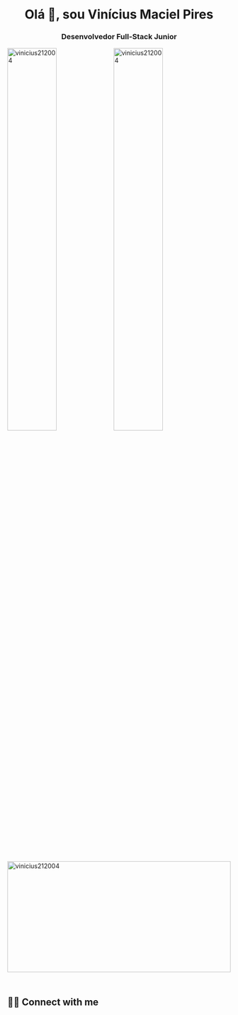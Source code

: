 <h1 align="center">Olá 👋, sou Vinícius Maciel Pires</h1>
<h3 align="center">Desenvolvedor Full-Stack Junior</h3>




<p> <img align="left" width="47%"   src="https://github-readme-stats.vercel.app/api?username=vinicius212004&show_icons=true&theme=radical&locale=pt-br" alt="vinicius212004" /> </p>

<p><img align="left" width="47%" src="https://github-readme-stats.vercel.app/api/top-langs?username=vinicius212004&show_icons=true&locale=pt-br&layout=compact" alt="vinicius212004" /> </p>

<br>
<br>

<p><img align="center" height="250px" width="100%"   src="https://github-readme-streak-stats.herokuapp.com/?user=vinicius212004&locale=pt-br" alt="vinicius212004" /></p>




<!--<img align="left"  width="47%"  src="https://github-readme-stats.vercel.app/api?username=vinicius212004&show_icons=true&theme=radical" />

<img align="left" width="47%" src="https://github-readme-stats.vercel.app/api/top-langs/?username=vinicius212004&layout=compact" />



<img align="left" src="https://img.shields.io/badge/javascript-%23323330.svg?style=for-the-badge&logo=javascript&logoColor=%23F7DF1E" />

<!-- <img align="left" src="https://img.shields.io/badge/python-3670A0?style=for-the-badge&logo=python&logoColor=ffdd54" /> -->

<!-- <img src="https://img.shields.io/badge/vuejs-%2335495e.svg?style=for-the-badge&logo=vuedotjs&logoColor=%234FC08D" /> -->


## <br /> 🙋‍♂️ Connect with me 



<!-- Badges template - https://github.com/Ileriayo/markdown-badges#social-->

<br />




  <!-- <a  href="https://www.youtube.com/channel/UCjtTVE2t7dby2lSKbWh0LpQ"><img align="left" alt="Youtube" title="Youtube" src="https://img.shields.io/badge/-YouTube-red?style=for-the-badge&logo=youtube&logoColor=white"/></a>
  <br /> 
  <a  href="https://www.linkedin.com/in/vin%C3%ADcius-maciel-pires-225020176/"><img align="left" alt="Linkedin" title="Linkedin" src="https://img.shields.io/badge/linkedin-%230077B5.svg?style=for-the-badge&logo=linkedin&logoColor=white"/></a>
  <br />
 <!-- <a  href="https://www.instagram.com/coffee.tag.podcast/"><img align="left" alt="Youtube" title="Instagram" src="https://img.shields.io/badge/instagram-%23E4405F.svg?style=for-the-badge&logo=Instagram&logoColor=white"/></a> -->






